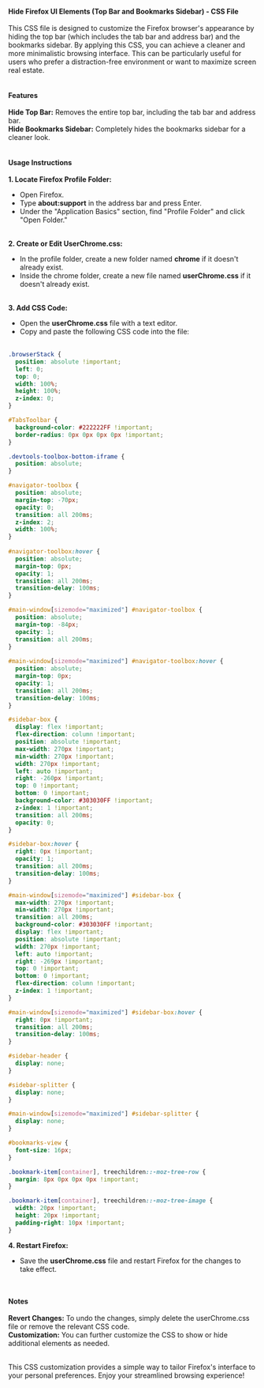 <b>Hide Firefox UI Elements (Top Bar and Bookmarks Sidebar) - CSS File</b>
<br><br>
This CSS file is designed to customize the Firefox browser's appearance by hiding the top bar (which includes the tab bar and address bar) and the bookmarks sidebar. By applying this CSS, you can achieve a cleaner and more minimalistic browsing interface. This can be particularly useful for users who prefer a distraction-free environment or want to maximize screen real estate.
<br><br><br>
<b>Features</b>
<br><br><b>Hide Top Bar:</b> Removes the entire top bar, including the tab bar and address bar.<br>
<b>Hide Bookmarks Sidebar:</b> Completely hides the bookmarks sidebar for a cleaner look.
<br><br><br>
<b>Usage Instructions</b>
<br><br>
<b>1. Locate Firefox Profile Folder:</b><br>
   <ul>
   <li>Open Firefox.<br>
   <li>Type <b>about:support</b> in the address bar and press Enter.<br>
   <li>Under the "Application Basics" section, find "Profile Folder" and click "Open Folder."<br><br>
   </ul>

<b>2. Create or Edit UserChrome.css:</b><br>
   <ul>
   <li>In the profile folder, create a new folder named <b>chrome</b> if it doesn't already exist.<br>
   <li>Inside the chrome folder, create a new file named <b>userChrome.css</b> if it doesn't already exist.<br><br>
   </ul>

<b>3. Add CSS Code:</b><br>
   <ul>
   <li>Open the <b>userChrome.css</b> file with a text editor.<br>
   <li>Copy and paste the following CSS code into the file:<br><br>
   </ul>

``` Css
.browserStack {
  position: absolute !important;
  left: 0;
  top: 0;
  width: 100%;
  height: 100%;
  z-index: 0;
}

#TabsToolbar {
  background-color: #222222FF !important;
  border-radius: 0px 0px 0px 0px !important;
}

.devtools-toolbox-bottom-iframe {
  position: absolute;
}

#navigator-toolbox {
  position: absolute;
  margin-top: -70px;
  opacity: 0;
  transition: all 200ms;
  z-index: 2;
  width: 100%;
}
 
#navigator-toolbox:hover {
  position: absolute;
  margin-top: 0px;
  opacity: 1;
  transition: all 200ms;
  transition-delay: 100ms;
}

#main-window[sizemode="maximized"] #navigator-toolbox {
  position: absolute;
  margin-top: -84px;
  opacity: 1;
  transition: all 200ms;
}
 
#main-window[sizemode="maximized"] #navigator-toolbox:hover {
  position: absolute;
  margin-top: 0px;
  opacity: 1;
  transition: all 200ms;
  transition-delay: 100ms;
}

#sidebar-box {
  display: flex !important;
  flex-direction: column !important;
  position: absolute !important;
  max-width: 270px !important;
  min-width: 270px !important;
  width: 270px !important;
  left: auto !important;
  right: -260px !important;
  top: 0 !important;
  bottom: 0 !important;
  background-color: #303030FF !important;
  z-index: 1 !important;
  transition: all 200ms;
  opacity: 0;
}

#sidebar-box:hover {
  right: 0px !important;
  opacity: 1;
  transition: all 200ms;
  transition-delay: 100ms;
}

#main-window[sizemode="maximized"] #sidebar-box {
  max-width: 270px !important;
  min-width: 270px !important;
  transition: all 200ms;
  background-color: #303030FF !important;
  display: flex !important;
  position: absolute !important;
  width: 270px !important;
  left: auto !important;
  right: -269px !important;
  top: 0 !important;
  bottom: 0 !important;
  flex-direction: column !important;
  z-index: 1 !important;
}

#main-window[sizemode="maximized"] #sidebar-box:hover {
  right: 0px !important;
  transition: all 200ms;
  transition-delay: 100ms;
}

#sidebar-header {
  display: none;
}

#sidebar-splitter {
  display: none;
}

#main-window[sizemode="maximized"] #sidebar-splitter {
  display: none;
}

#bookmarks-view {
  font-size: 16px;
}

.bookmark-item[container], treechildren::-moz-tree-row {
  margin: 8px 0px 0px 0px !important;
}

.bookmark-item[container], treechildren::-moz-tree-image {
  width: 20px !important;
  height: 20px !important;
  padding-right: 10px !important;
}

```
   
<b>4. Restart Firefox:</b><br>
   <ul>
   <li>Save the <b>userChrome.css</b> file and restart Firefox for the changes to take effect.<br><br><br>
   </ul>
   
<b>Notes</b><br><br>
<b>Revert Changes:</b> To undo the changes, simply delete the userChrome.css file or remove the relevant CSS code.<br>
<b>Customization:</b> You can further customize the CSS to show or hide additional elements as needed.<br><br>

This CSS customization provides a simple way to tailor Firefox's interface to your personal preferences. Enjoy your streamlined browsing experience!
